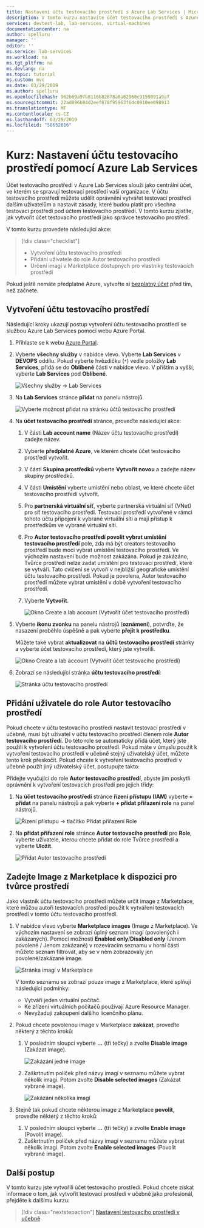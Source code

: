 ```yaml
---
title: Nastavení účtu testovacího prostředí s Azure Lab Services | Microsoft Docs
description: V tomto kurzu nastavíte účet testovacího prostředí s Azure Lab Services.
services: devtest-lab, lab-services, virtual-machines
documentationcenter: na
author: spelluru
manager: ''
editor: ''
ms.service: lab-services
ms.workload: na
ms.tgt_pltfrm: na
ms.devlang: na
ms.topic: tutorial
ms.custom: mvc
ms.date: 03/29/2019
ms.author: spelluru
ms.openlocfilehash: 962b69a97b8116b82878a0a82960c9159091a9a7
ms.sourcegitcommit: 22ad896b84d2eef878f95963f6dc0910ee098913
ms.translationtype: MT
ms.contentlocale: cs-CZ
ms.lasthandoff: 03/29/2019
ms.locfileid: "58652616"
---
```

# <a name="tutorial-set-up-a-lab-account-with-azure-lab-services"></a>Kurz: Nastavení účtu testovacího prostředí pomocí Azure Lab Services
Účet testovacího prostředí v Azure Lab Services slouží jako centrální účet, ve kterém se spravují testovací prostředí vaší organizace. V účtu testovacího prostředí můžete udělit oprávnění vytvářet testovací prostředí dalším uživatelům a nastavit zásady, které budou platit pro všechna testovací prostředí pod účtem testovacího prostředí. V tomto kurzu zjistíte, jak vytvořit účet testovacího prostředí jako správce testovacího prostředí. 

V tomto kurzu provedete následující akce:

> [!div class="checklist"]
> * Vytvoření účtu testovacího prostředí
> * Přidání uživatele do role Autor testovacího prostředí
> * Určení imagí v Marketplace dostupných pro vlastníky testovacích prostředí

Pokud ještě nemáte předplatné Azure, vytvořte si [bezplatný účet](https://azure.microsoft.com/free/) před tím, než začnete.

## <a name="create-a-lab-account"></a>Vytvoření účtu testovacího prostředí
Následující kroky ukazují postup vytvoření účtu testovacího prostředí se službou Azure Lab Services pomocí webu Azure Portal. 

1. Přihlaste se k webu [Azure Portal](https://portal.azure.com).
2. Vyberte **všechny služby** v nabídce vlevo. Vyberte **Lab Services** v **DEVOPS** oddílu. Pokud vyberte hvězdičku (`*`) vedle položky **Lab Services**, přidá se do **Oblíbené** části v nabídce vlevo. V příštím a vyšší, vyberte **Lab Services** pod **Oblíbené**.

    ![Všechny služby -> Lab Services](../media/tutorial-setup-lab-account/select-lab-accounts-service.png)
3. Na **Lab Services** stránce **přidat** na panelu nástrojů. 

    ![Vyberte možnost přidat na stránku účtů testovacího prostředí](../media/tutorial-setup-lab-account/add-lab-account-button.png)
4. Na **účet testovacího prostředí** stránce, proveďte následující akce: 
    1. V části **Lab account name** (Název účtu testovacího prostředí) zadejte název. 
    2. Vyberte **předplatné Azure**, ve kterém chcete účet testovacího prostředí vytvořit.
    3. V části **Skupina prostředků** vyberte **Vytvořit novou** a zadejte název skupiny prostředků.
    4. V části **Umístění** vyberte umístění nebo oblast, ve které chcete účet testovacího prostředí vytvořit. 
    5. Pro **partnerská virtuální síť**, vyberte partnerská virtuální síť (VNet) pro síť testovacího prostředí. Testovací prostředí vytvořené v rámci tohoto účtu připojení k vybrané virtuální síti a mají přístup k prostředkům ve vybrané virtuální síti. 
    6. Pro **Autor testovacího prostředí povolit vybrat umístění testovacího prostředí** pole, zda má být creators testovacího prostředí bude moci vybrat umístění testovacího prostředí. Ve výchozím nastavení bude možnost zakázána. Pokud je zakázáno, Tvůrce prostředí nelze zadat umístění pro testovací prostředí, které se vytváří. Tato cvičení se vytvoří v nejbližší geografické umístění účtu testovacího prostředí. Pokud je povolena, Autor testovacího prostředí můžete vybrat umístění v době vytvoření testovacího prostředí. 
    7. Vyberte **Vytvořit**. 

        ![Okno Create a lab account (Vytvořit účet testovacího prostředí)](../media/tutorial-setup-lab-account/lab-account-settings.png)
5. Vyberte **ikonu zvonku** na panelu nástrojů (**oznámení**), potvrďte, že nasazení proběhlo úspěšně a pak vyberte **přejít k prostředku**. 

    Můžete také vybrat **aktualizovat** na **účtů testovacího prostředí** stránky a vyberte účet testovacího prostředí, který jste vytvořili. 

    ![Okno Create a lab account (Vytvořit účet testovacího prostředí)](../media/tutorial-setup-lab-account/go-to-lab-account.png)    
6. Zobrazí se následující stránka **účtu testovacího prostředí**:

    ![Stránka účtu testovacího prostředí](../media/tutorial-setup-lab-account/lab-account-page.png)

## <a name="add-a-user-to-the-lab-creator-role"></a>Přidání uživatele do role Autor testovacího prostředí
Pokud chcete v účtu testovacího prostředí nastavit testovací prostředí v učebně, musí být uživatel v účtu testovacího prostředí členem role **Autor testovacího prostředí**. Do této role se automaticky přidá účet, který jste použili k vytvoření účtu testovacího prostředí. Pokud máte v úmyslu použít k vytvoření testovacího prostředí v učebně stejný uživatelský účet, můžete tento krok přeskočit. Pokud chcete k vytvoření testovacího prostředí v učebně použít jiný uživatelský účet, postupujte takto: 

Přidejte vyučující do role **Autor testovacího prostředí**, abyste jim poskytli oprávnění k vytvoření testovacích prostředí pro jejich třídy:

1. Na **účet testovacího prostředí** stránce **řízení přístupu (IAM)** vyberte **+ přidat** na panelu nástrojů a pak vyberte **+ přidat přiřazení role** na panel nástrojů. 

    ![Řízení přístupu -> tlačítko Přidat přiřazení Role](../media/tutorial-setup-lab-account/add-role-assignment-button.png)
1. Na **přidat přiřazení role** stránce **Autor testovacího prostředí** pro **Role**, vyberte uživatele, kterou chcete přidat do role Tvůrce prostředí a vyberte **Uložit**. 

    ![Přidat Autor testovacího prostředí](../media/tutorial-setup-lab-account/add-lab-creator.png)

## <a name="specify-marketplace-images-available-to-lab-creators"></a>Zadejte Image z Marketplace k dispozici pro tvůrce prostředí
Jako vlastník účtu testovacího prostředí můžete určit image z Marketplace, které můžou autoři testovacích prostředí použít k vytváření testovacích prostředí v tomto účtu testovacího prostředí. 

1. V nabídce vlevo vyberte **Marketplace images** (Image z Marketplace). Ve výchozím nastavení se zobrazí úplný seznam imagí (povolených i zakázaných). Pomocí možnosti **Enabled only**/**Disabled only** (Jenom povolené / Jenom zakázané) v rozevíracím seznamu v horní části můžete seznam filtrovat, aby se v něm zobrazovaly jen povolené/zakázané image. 
    
    ![Stránka imagí v Marketplace](../media/tutorial-setup-lab-account/marketplace-images-page.png)

    V tomto seznamu se zobrazí pouze image z Marketplace, které splňují následující podmínky:
        
    - Vytváří jeden virtuální počítač.
    - Ke zřízení virtuálních počítačů používají Azure Resource Manager.
    - Nevyžadují zakoupení dalšího licenčního plánu.
2. Pokud chcete povolenou image v Marketplace **zakázat**, proveďte některý z těchto kroků: 
    1. V posledním sloupci vyberte **…** (tři tečky) a zvolte **Disable image** (Zakázat image). 

        ![Zakázání jedné image](../media/tutorial-setup-lab-account/disable-one-image.png) 
    2. Zaškrtnutím políček před názvy imagí v seznamu můžete vybrat několik imagí. Potom zvolte **Disable selected images** (Zakázat vybrané image). 

        ![Zakázání několika imagí](../media/tutorial-setup-lab-account/disable-multiple-images.png) 
1. Stejně tak pokud chcete některou image z Marketplace **povolit**, proveďte některý z těchto kroků: 
    1. V posledním sloupci vyberte **…** (tři tečky) a zvolte **Enable image** (Povolit image). 
    2. Zaškrtnutím políček před názvy imagí v seznamu můžete vybrat několik imagí. Potom zvolte **Enable selected images** (Povolit vybrané image). 

## <a name="next-steps"></a>Další postup
V tomto kurzu jste vytvořili účet testovacího prostředí. Pokud chcete získat informace o tom, jak vytvořit testovací prostředí v učebně jako profesionál, přejděte k dalšímu kurzu:

> [!div class="nextstepaction"]
> [Nastavení testovacího prostředí v učebně](tutorial-setup-classroom-lab.md)

